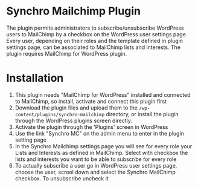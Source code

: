 Synchro Mailchimp Plugin
========================

The plugin permits administrators to subscribe/unsubscribe WordPress users to MailChimp by a checkbox on the WordPress user settings page. Every user, depending on their roles and the template defined in plugin settings page, can be associated to MailChimp lists and interests. The plugin requires MailChimp for WordPress plugin.

Installation
============

1. This plugin needs "MailChimp for WordPress" installed and connected to MailChimp, so install, activate and connect this plugin first
1. Download the plugin files and upload them to the `/wp-content/plugins/synchro-mailchimp` directory, or install the plugin through the WordPress plugins screen directly.
1. Activate the plugin through the 'Plugins' screen in WordPress
1. Use the link "Synchro MC" on the admin menu to enter in the plugin setting page
1. In the Synchro Mailchimp settings page you will see for every role your Lists and Interests as defined in MailChimp. Select with checkbox the lists and interests you want to be able to subscribe for every role
1. To actually subscribe a user go in WordPress user settings page, choose the user, scrool down and select the Synchro MailChimp checkbox. To unsubscribe uncheck it


